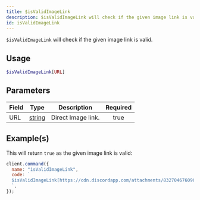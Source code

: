 ```yaml
---
title: $isValidImageLink
description: $isValidImageLink will check if the given image link is valid.
id: isValidImageLink
---
```


`$isValidImageLink` will check if the given image link is valid.

## Usage

```php
$isValidImageLink[URL]
```

## Parameters

| Field | Type                                                                                              | Description        | Required |
| ----- | ------------------------------------------------------------------------------------------------- | ------------------ | :------: |
| URL   | [string](https://developer.mozilla.org/en-US/docs/Web/JavaScript/Reference/Global_Objects/String) | Direct Image link. |   true   |

## Example(s)

This will return `true` as the given image link is valid:

```javascript
client.command({
  name: "isValidImageLink",
  code: `
  $isValidImageLink[https://cdn.discordapp.com/attachments/832704676096245800/1058914808109486221/Screenshot_2022-12-31_at_8.08.57_PM.png]
  `,
});
```
